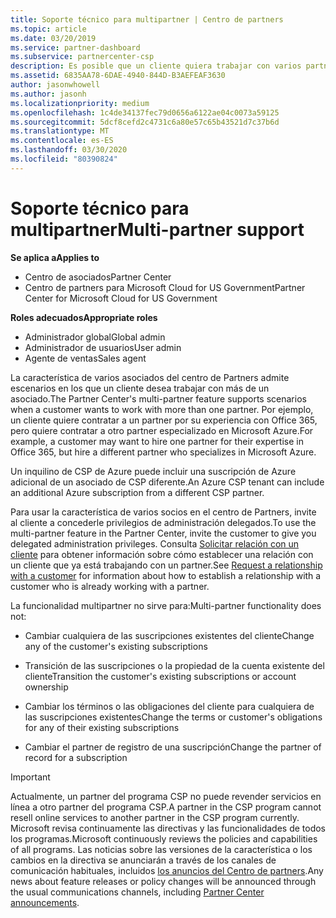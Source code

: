 ```yaml
---
title: Soporte técnico para multipartner | Centro de partners
ms.topic: article
ms.date: 03/20/2019
ms.service: partner-dashboard
ms.subservice: partnercenter-csp
description: Es posible que un cliente quiera trabajar con varios partners especializados en distintos servicios en el programa Proveedor de soluciones en la nube.
ms.assetid: 6835AA78-6DAE-4940-844D-B3AEFEAF3630
author: jasonwhowell
ms.author: jasonh
ms.localizationpriority: medium
ms.openlocfilehash: 1c4de34137fec79d0656a6122ae04c0073a59125
ms.sourcegitcommit: 5dcf8cefd2c4731c6a80e57c65b43521d7c37b6d
ms.translationtype: MT
ms.contentlocale: es-ES
ms.lasthandoff: 03/30/2020
ms.locfileid: "80390824"
---
```

# <a name="multi-partner-support"></a><span data-ttu-id="5a105-103">Soporte técnico para multipartner</span><span class="sxs-lookup"><span data-stu-id="5a105-103">Multi-partner support</span></span>

<span data-ttu-id="5a105-104">**Se aplica a**</span><span class="sxs-lookup"><span data-stu-id="5a105-104">**Applies to**</span></span>

-  <span data-ttu-id="5a105-105">Centro de asociados</span><span class="sxs-lookup"><span data-stu-id="5a105-105">Partner Center</span></span>
-  <span data-ttu-id="5a105-106">Centro de partners para Microsoft Cloud for US Government</span><span class="sxs-lookup"><span data-stu-id="5a105-106">Partner Center for Microsoft Cloud for US Government</span></span>

<span data-ttu-id="5a105-107">**Roles adecuados**</span><span class="sxs-lookup"><span data-stu-id="5a105-107">**Appropriate roles**</span></span>
-   <span data-ttu-id="5a105-108">Administrador global</span><span class="sxs-lookup"><span data-stu-id="5a105-108">Global admin</span></span>
-   <span data-ttu-id="5a105-109">Administrador de usuarios</span><span class="sxs-lookup"><span data-stu-id="5a105-109">User admin</span></span>
-   <span data-ttu-id="5a105-110">Agente de ventas</span><span class="sxs-lookup"><span data-stu-id="5a105-110">Sales agent</span></span>

<span data-ttu-id="5a105-111">La característica de varios asociados del centro de Partners admite escenarios en los que un cliente desea trabajar con más de un asociado.</span><span class="sxs-lookup"><span data-stu-id="5a105-111">The Partner Center's multi-partner feature supports scenarios when a customer wants to work with more than one partner.</span></span> <span data-ttu-id="5a105-112">Por ejemplo, un cliente quiere contratar a un partner por su experiencia con Office 365, pero quiere contratar a otro partner especializado en Microsoft Azure.</span><span class="sxs-lookup"><span data-stu-id="5a105-112">For example, a customer may want to hire one partner for their expertise in Office 365, but hire a different partner who specializes in Microsoft Azure.</span></span> 

<span data-ttu-id="5a105-113">Un inquilino de CSP de Azure puede incluir una suscripción de Azure adicional de un asociado de CSP diferente.</span><span class="sxs-lookup"><span data-stu-id="5a105-113">An Azure CSP tenant can include an additional Azure subscription from a different CSP partner.</span></span>

<span data-ttu-id="5a105-114">Para usar la característica de varios socios en el centro de Partners, invite al cliente a concederle privilegios de administración delegados.</span><span class="sxs-lookup"><span data-stu-id="5a105-114">To use the multi-partner feature in the Partner Center, invite the customer to give you delegated administration privileges.</span></span> <span data-ttu-id="5a105-115">Consulta [Solicitar relación con un cliente](request-a-relationship-with-a-customer.md) para obtener información sobre cómo establecer una relación con un cliente que ya está trabajando con un partner.</span><span class="sxs-lookup"><span data-stu-id="5a105-115">See [Request a relationship with a customer](request-a-relationship-with-a-customer.md) for information about how to establish a relationship with a customer who is already working with a partner.</span></span>

<span data-ttu-id="5a105-116">La funcionalidad multipartner no sirve para:</span><span class="sxs-lookup"><span data-stu-id="5a105-116">Multi-partner functionality does not:</span></span>

- <span data-ttu-id="5a105-117">Cambiar cualquiera de las suscripciones existentes del cliente</span><span class="sxs-lookup"><span data-stu-id="5a105-117">Change any of the customer's existing subscriptions</span></span>

- <span data-ttu-id="5a105-118">Transición de las suscripciones o la propiedad de la cuenta existente del cliente</span><span class="sxs-lookup"><span data-stu-id="5a105-118">Transition the customer's existing subscriptions or account ownership</span></span>

- <span data-ttu-id="5a105-119">Cambiar los términos o las obligaciones del cliente para cualquiera de las suscripciones existentes</span><span class="sxs-lookup"><span data-stu-id="5a105-119">Change the terms or customer's obligations for any of their existing subscriptions</span></span>

- <span data-ttu-id="5a105-120">Cambiar el partner de registro de una suscripción</span><span class="sxs-lookup"><span data-stu-id="5a105-120">Change the partner of record for a subscription</span></span>

> [!IMPORTANT]  
> <span data-ttu-id="5a105-121">Actualmente, un partner del programa CSP no puede revender servicios en línea a otro partner del programa CSP.</span><span class="sxs-lookup"><span data-stu-id="5a105-121">A partner in the CSP program cannot resell online services to another partner in the CSP program currently.</span></span> <span data-ttu-id="5a105-122">Microsoft revisa continuamente las directivas y las funcionalidades de todos los programas.</span><span class="sxs-lookup"><span data-stu-id="5a105-122">Microsoft continuously reviews the policies and capabilities of all programs.</span></span> <span data-ttu-id="5a105-123">Las noticias sobre las versiones de la característica o los cambios en la directiva se anunciarán a través de los canales de comunicación habituales, incluidos [los anuncios del Centro de partners](https://partner.microsoft.com/pcv/announcements).</span><span class="sxs-lookup"><span data-stu-id="5a105-123">Any news about feature releases or policy changes will be announced through the usual communications channels, including [Partner Center announcements](https://partner.microsoft.com/pcv/announcements).</span></span>






